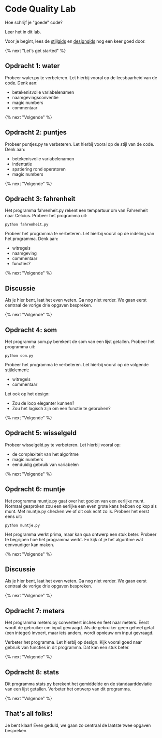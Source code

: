 # Code Quality Lab

Hoe schrijf je "goede" code?

Leer het in dit lab.

Voor je begint, lees de [stijlgids](https://progbg.mprog.nl/naslag/stijlgids) en [designgids](https://progbg.mprog.nl/naslag/designgids) nog een keer goed door.

{% next "Let's get started" %}

## Opdracht 1: water

Probeer water.py te verbeteren. Let hierbij vooral op de leesbaarheid
van de code. Denk aan:
- betekenisvolle variabelenamen
- naamgevingsconventie
- magic numbers
- commentaar

{% next "Volgende" %}

## Opdracht 2: puntjes

Probeer puntjes.py te verbeteren. Let hierbij vooral op de stijl
van de code. Denk aan:
- betekenisvolle variabelenamen
- indentatie
- spatiering rond operatoren
- magic numbers

{% next "Volgende" %}

## Opdracht 3: fahrenheit

Het programma fahrenheit.py rekent een tempartuur om van Fahrenheit naar Celcius. Probeer het programma uit:

	python fahrenheit.py

Probeer het programma te verbeteren. Let hierbij vooral op de indeling van het programma. Denk aan:
- witregels
- naamgeving
- commentaar
- functies?

{% next "Volgende" %}

## Discussie
Als je hier bent, laat het even weten. Ga nog niet verder. We gaan eerst centraal de vorige drie opgaven bespreken.

{% next "Volgende" %}

## Opdracht 4: som

Het programma som.py berekent de som van een lijst getallen. Probeer het programma uit:

	python som.py

Probeer het programma te verbeteren. Let hierbij vooral op de volgende stijlelement:
- witregels
- commentaar

Let ook op het design:
- Zou de loop eleganter kunnen?
- Zou het logisch zijn om een functie te gebruiken?

{% next "Volgende" %}

## Opdracht 5: wisselgeld
Probeer wisselgeld.py te verbeteren. Let hierbij vooral op:
- de complexiteit van het algoritme
- magic numbers
- eenduidig gebruik van variabelen

{% next "Volgende" %}

## Opdracht 6: muntje
Het programma muntje.py gaat over het gooien van een eerlijke munt. Normaal gesproken
zou een eerlijke een even grote kans hebben op kop als munt. Met muntje.py checken we
of dit ook echt zo is. Probeer het eerst eens uit:

	python muntje.py

Het programma werkt prima, maar kan qua ontwerp een stuk beter. Probeer te begrijpen hoe
het programma werkt. En kijk of je het algoritme wat eenvoudiger kan maken.

{% next "Volgende" %}

## Discussie
Als je hier bent, laat het even weten. Ga nog niet verder. We gaan eerst centraal de vorige drie opgaven bespreken.

{% next "Volgende" %}

## Opdracht 7: meters
Het programma meters.py converteert inches en feet naar meters. Eerst wordt de
gebruiker om input gevraagd. Als de gebruiker geen geheel getal (een integer) invoert,
maar iets anders, wordt opnieuw om input gevraagd.

Verbeter het programma. Let hierbij op design. Kijk vooral goed naar gebruik van functies in dit programma. Dat kan een stuk beter.

{% next "Volgende" %}

## Opdracht 8: stats
Dit programma stats.py berekent het gemiddelde en de standaarddeviatie van een lijst getallen.
Verbeter het ontwerp van dit programma.

{% next "Volgende" %}

## That's all folks!
Je bent klaar! Even geduld, we gaan zo centraal de laatste twee opgaven bespreken.
